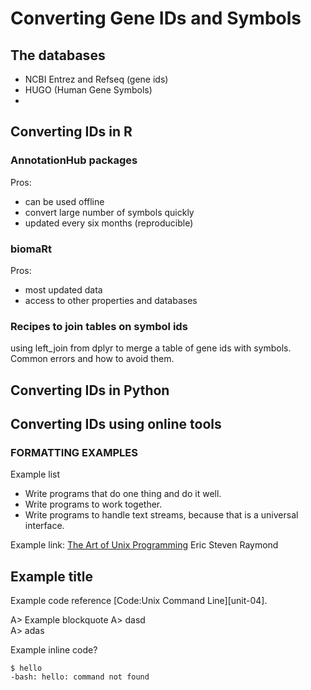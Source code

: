 # Converting Gene IDs and Symbols


[unit-05]: http://bioinformaticshandbook.com/book/unit-05.html




## The databases

* NCBI Entrez and Refseq (gene ids)
* HUGO (Human Gene Symbols)
* 

## Converting IDs in R

### AnnotationHub packages

Pros:

* can be used offline
* convert large number of symbols quickly
* updated every six months (reproducible)


[annotationBioconductor]: https://www.bioconductor.org/help/workflows/annotation/annotation/
[annotationHubTutorial]: http://bioconductor.org/packages/release/bioc/vignettes/AnnotationHub/inst/doc/AnnotationHub.html


### biomaRt

Pros:

* most updated data
* access to other properties and databases


### Recipes to join tables on symbol ids

using left_join from dplyr to merge a table of gene ids with symbols. Common errors and how to avoid them.




## Converting IDs in Python



## Converting IDs using online tools




### FORMATTING EXAMPLES


Example list

* Write programs that do one thing and do it well.
* Write programs to work together. 
* Write programs to handle text streams, because that is a universal interface.

Example link: [The Art of Unix Programming][taop] Eric Steven Raymond



## Example title

Example code reference [Code:Unix Command Line][unit-04].

A> Example blockquote
A> dasd  
A> adas


Example inline code? 

    $ hello
    -bash: hello: command not found
    
[taop]: http://www.catb.org/esr/writings/taoup/html/index.html
